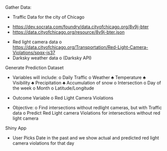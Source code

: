 
Gather Data:
-	Traffic Data for the city of Chicago
* https://dev.socrata.com/foundry/data.cityofchicago.org/8v9j-bter 
* https://data.cityofchicago.org/resource/8v9j-bter.json  

-	Red light camera data 
o	https://data.cityofchicago.org/Transportation/Red-Light-Camera-Violations/spqx-js37 
-	Darksky weather data
o	(Darksky API) 

Generate Prediction Dataset
-	Variables will include:
o	Daily Traffic
o	Weather 
♣	Temperature
♣	Visibility
♣	Precipitation
♣	Accumulation of snow
o	Intersection
o	Day of the week
o	Month
o	Latitude/Longitude

-	Outcome Variable
o	Red Light Camera Violations

-	Objective:
o	Find intersections without redlight cameras, but with Traffic data
o	Predict Red Light camera Violations for intersections without red light camera

Shiny App
-	User Picks Date in the past and we show actual and predicted red light camera violations for that day
